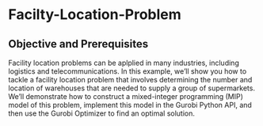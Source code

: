 # Facilty-Location-Problem
## Objective and Prerequisites

Facility location problems can be aplplied in many industries, including logistics and telecommunications. In this example, we’ll show you how to tackle a facility location problem that involves determining the number and location of warehouses that are needed to supply a group of supermarkets. We’ll demonstrate how to construct a mixed-integer programming (MIP) model of this problem, implement this model in the Gurobi Python API, and then use the Gurobi Optimizer to find an optimal solution.



